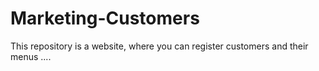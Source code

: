 # Marketing-Customers 
This repository is a website, where you can register customers and their menus ....
